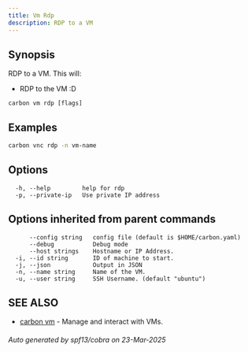 ```yaml
---
title: Vm Rdp
description: RDP to a VM
---
```


## Synopsis

RDP to a VM.
This will:

- RDP to the VM :D


```
carbon vm rdp [flags]
```

## Examples

```bash
carbon vnc rdp -n vm-name
```

## Options

```
  -h, --help         help for rdp
  -p, --private-ip   Use private IP address
```

## Options inherited from parent commands

```
      --config string   config file (default is $HOME/carbon.yaml)
      --debug           Debug mode
      --host strings    Hostname or IP Address.
  -i, --id string       ID of machine to start.
  -j, --json            Output in JSON
  -n, --name string     Name of the VM.
  -u, --user string     SSH Username. (default "ubuntu")
```

## SEE ALSO

* [carbon vm](carbon_vm.md)	 - Manage and interact with VMs.

###### Auto generated by spf13/cobra on 23-Mar-2025
